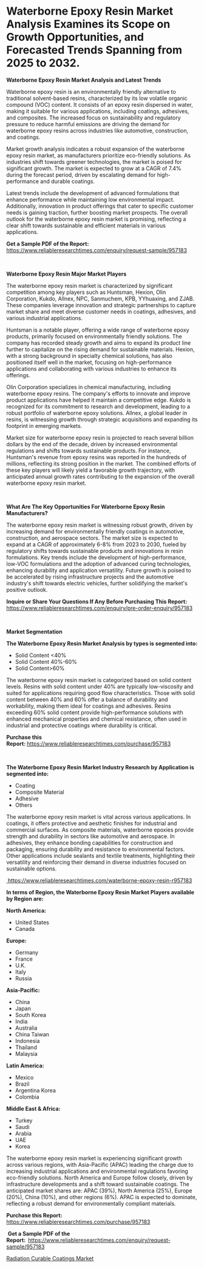 <p><h1>Waterborne Epoxy Resin Market Analysis Examines its Scope on Growth Opportunities, and Forecasted Trends Spanning from 2025 to 2032.</h1></p><p><strong>Waterborne Epoxy Resin Market Analysis and Latest Trends</strong></p>
<p><p>Waterborne epoxy resin is an environmentally friendly alternative to traditional solvent-based resins, characterized by its low volatile organic compound (VOC) content. It consists of an epoxy resin dispersed in water, making it suitable for various applications, including coatings, adhesives, and composites. The increased focus on sustainability and regulatory pressure to reduce harmful emissions are driving the demand for waterborne epoxy resins across industries like automotive, construction, and coatings.</p><p>Market growth analysis indicates a robust expansion of the waterborne epoxy resin market, as manufacturers prioritize eco-friendly solutions. As industries shift towards greener technologies, the market is poised for significant growth. The market is expected to grow at a CAGR of 7.4% during the forecast period, driven by escalating demand for high-performance and durable coatings. </p><p>Latest trends include the development of advanced formulations that enhance performance while maintaining low environmental impact. Additionally, innovation in product offerings that cater to specific customer needs is gaining traction, further boosting market prospects. The overall outlook for the waterborne epoxy resin market is promising, reflecting a clear shift towards sustainable and efficient materials in various applications.</p></p>
<p><strong>Get a Sample PDF of the Report:&nbsp;</strong> <a href="https://www.reliableresearchtimes.com/enquiry/request-sample/957183?utm_campaign=2233&utm_medium=2&utm_source=Github&utm_content=ia&utm_term=01042025&utm_id=waterborne-epoxy-resin">https://www.reliableresearchtimes.com/enquiry/request-sample/957183</a></p>
<p>&nbsp;</p>
<p><strong>Waterborne Epoxy Resin Major Market Players</strong></p>
<p><p>The waterborne epoxy resin market is characterized by significant competition among key players such as Huntsman, Hexion, Olin Corporation, Kukdo, Allnex, NPC, Sanmuchem, KPB, YYhuaxing, and ZJAB. These companies leverage innovation and strategic partnerships to capture market share and meet diverse customer needs in coatings, adhesives, and various industrial applications.</p><p>Huntsman is a notable player, offering a wide range of waterborne epoxy products, primarily focused on environmentally friendly solutions. The company has recorded steady growth and aims to expand its product line further to capitalize on the rising demand for sustainable materials. Hexion, with a strong background in specialty chemical solutions, has also positioned itself well in the market, focusing on high-performance applications and collaborating with various industries to enhance its offerings.</p><p>Olin Corporation specializes in chemical manufacturing, including waterborne epoxy resins. The company's efforts to innovate and improve product applications have helped it maintain a competitive edge. Kukdo is recognized for its commitment to research and development, leading to a robust portfolio of waterborne epoxy solutions. Allnex, a global leader in resins, is witnessing growth through strategic acquisitions and expanding its footprint in emerging markets.</p><p>Market size for waterborne epoxy resin is projected to reach several billion dollars by the end of the decade, driven by increased environmental regulations and shifts towards sustainable products. For instance, Huntsman's revenue from epoxy resins was reported in the hundreds of millions, reflecting its strong position in the market. The combined efforts of these key players will likely yield a favorable growth trajectory, with anticipated annual growth rates contributing to the expansion of the overall waterborne epoxy resin market.</p></p>
<p>&nbsp;</p>
<p><strong>What Are The Key Opportunities For Waterborne Epoxy Resin Manufacturers?</strong></p>
<p><p>The waterborne epoxy resin market is witnessing robust growth, driven by increasing demand for environmentally friendly coatings in automotive, construction, and aerospace sectors. The market size is expected to expand at a CAGR of approximately 6-8% from 2023 to 2030, fueled by regulatory shifts towards sustainable products and innovations in resin formulations. Key trends include the development of high-performance, low-VOC formulations and the adoption of advanced curing technologies, enhancing durability and application versatility. Future growth is poised to be accelerated by rising infrastructure projects and the automotive industry's shift towards electric vehicles, further solidifying the market's positive outlook.</p></p>
<p><strong>Inquire or Share Your Questions If Any Before Purchasing This Report:</strong> <a href="https://www.reliableresearchtimes.com/enquiry/pre-order-enquiry/957183?utm_campaign=2233&utm_medium=2&utm_source=Github&utm_content=ia&utm_term=01042025&utm_id=waterborne-epoxy-resin">https://www.reliableresearchtimes.com/enquiry/pre-order-enquiry/957183</a></p>
<p>&nbsp;</p>
<p><strong>Market Segmentation</strong></p>
<p><strong>The Waterborne Epoxy Resin Market Analysis by types is segmented into:</strong></p>
<p><ul><li>Solid Content <40%</li><li>Solid Content 40%-60%</li><li>Solid Content>60%</li></ul></p>
<p><p>The waterborne epoxy resin market is categorized based on solid content levels. Resins with solid content under 40% are typically low-viscosity and suited for applications requiring good flow characteristics. Those with solid content between 40% and 60% offer a balance of durability and workability, making them ideal for coatings and adhesives. Resins exceeding 60% solid content provide high-performance solutions with enhanced mechanical properties and chemical resistance, often used in industrial and protective coatings where durability is critical.</p></p>
<p><strong>Purchase this Report:&nbsp;</strong><a href="https://www.reliableresearchtimes.com/purchase/957183?utm_campaign=2233&utm_medium=2&utm_source=Github&utm_content=ia&utm_term=01042025&utm_id=waterborne-epoxy-resin">https://www.reliableresearchtimes.com/purchase/957183</a></p>
<p>&nbsp;</p>
<p><strong>The Waterborne Epoxy Resin Market Industry Research by Application is segmented into:</strong></p>
<p><ul><li>Coating</li><li>Composite Material</li><li>Adhesive</li><li>Others</li></ul></p>
<p><p>The waterborne epoxy resin market is vital across various applications. In coatings, it offers protective and aesthetic finishes for industrial and commercial surfaces. As composite materials, waterborne epoxies provide strength and durability in sectors like automotive and aerospace. In adhesives, they enhance bonding capabilities for construction and packaging, ensuring durability and resistance to environmental factors. Other applications include sealants and textile treatments, highlighting their versatility and reinforcing their demand in diverse industries focused on sustainable options.</p></p>
<p><a href="https://www.reliableresearchtimes.com/waterborne-epoxy-resin-r957183?utm_campaign=2233&utm_medium=2&utm_source=Github&utm_content=ia&utm_term=01042025&utm_id=waterborne-epoxy-resin">&nbsp;https://www.reliableresearchtimes.com/waterborne-epoxy-resin-r957183</a></p>
<p><strong>In terms of Region, the Waterborne Epoxy Resin Market Players available by Region are:</strong></p>
<p>
    <p> <strong> North America: </strong>
        <ul>
            <li>United States</li>
            <li>Canada</li>
        </ul>
        </p> 
    <p> <strong> Europe: </strong>
        <ul>
            <li>Germany</li>
            <li>France</li>
            <li>U.K.</li>
            <li>Italy</li>
            <li>Russia</li>
        </ul>
        </p> 
    <p> <strong> Asia-Pacific: </strong>
        <ul>
            <li>China</li>
            <li>Japan</li>
            <li>South Korea</li>
            <li>India</li>
            <li>Australia</li>
            <li>China Taiwan</li>
            <li>Indonesia</li>
            <li>Thailand</li>
            <li>Malaysia</li>
        </ul>
        </p> 
    <p> <strong> Latin America: </strong>
        <ul>
            <li>Mexico</li>
            <li>Brazil</li>
            <li>Argentina Korea</li>
            <li>Colombia</li>
        </ul>
        </p> 
    <p> <strong> Middle East & Africa: </strong>
        <ul>
            <li>Turkey</li>
            <li>Saudi</li>
            <li>Arabia</li>
            <li>UAE</li>
            <li>Korea</li>
        </ul>
    </p>
    </p>
<p><p>The waterborne epoxy resin market is experiencing significant growth across various regions, with Asia-Pacific (APAC) leading the charge due to increasing industrial applications and environmental regulations favoring eco-friendly solutions. North America and Europe follow closely, driven by infrastructure developments and a shift toward sustainable coatings. The anticipated market shares are: APAC (39%), North America (25%), Europe (20%), China (10%), and other regions (6%). APAC is expected to dominate, reflecting a robust demand for environmentally compliant materials.</p></p>
<p><strong>Purchase this Report: </strong><a href="https://www.reliableresearchtimes.com/purchase/957183?utm_campaign=2233&utm_medium=2&utm_source=Github&utm_content=ia&utm_term=01042025&utm_id=waterborne-epoxy-resin">https://www.reliableresearchtimes.com/purchase/957183</a></p>
<p>&nbsp;<strong>Get a Sample PDF of the Report:&nbsp;&nbsp;</strong><a href="https://www.reliableresearchtimes.com/enquiry/request-sample/957183?utm_campaign=2233&utm_medium=2&utm_source=Github&utm_content=ia&utm_term=01042025&utm_id=waterborne-epoxy-resin">https://www.reliableresearchtimes.com/enquiry/request-sample/957183</a></p>
<p><strong></strong></p>
<p><p><a href="https://github.com/NarcisoFerry/Market-Research-Report-List-2/blob/main/radiation-curable-coatings-market.md?utm_campaign=2233&utm_medium=2&utm_source=Github&utm_content=ia&utm_term=01042025&utm_id=waterborne-epoxy-resin">Radiation Curable Coatings Market</a></p></p>